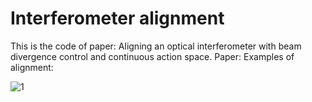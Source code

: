 # Interferometer alignment
This is the code of paper: Aligning an optical interferometer with beam divergence control and continuous action space.
Paper: 
Examples of alignment:

![1](https://github.com/Stepan-Makarenko/RL_interferometer_alignment/blob/main/media/1.gif)
